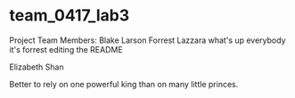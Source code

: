 # team_0417_lab3
Project Team Members:
Blake Larson
Forrest Lazzara
what's up everybody it's forrest editing the README

Elizabeth Shan

Better to rely on one powerful king than on many little princes.